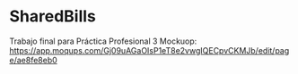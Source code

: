# SharedBills
Trabajo final para Práctica Profesional 3
Mockuop: https://app.moqups.com/Gj09uAGaOIsP1eT8e2vwgIQECpvCKMJb/edit/page/ae8fe8eb0
